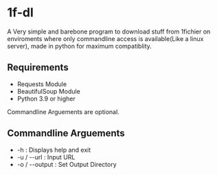 # 1f-dl
A Very simple and barebone program to download stuff from 1fichier on enviroments where only commandline access is available(Like a linux server), made in python for maximum compatiblity.

<H2> Requirements </H2>
<UL>
  <LI> Requests Module</LI>
  <LI> BeautifulSoup Module</LI>
  <LI> Python 3.9 or higher </LI>
</UL>

Commandline Arguements are optional.

<H2> Commandline Arguements </H2>
<UL>
  <LI> -h            : Displays help and exit</LI>
  <LI> -u / --url    : Input URL</LI>
  <LI> -o / --output : Set Output Directory </LI>
</UL>
